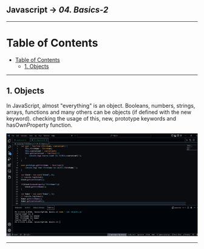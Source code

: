## Javascript -> <em>04. Basics-2</em> 

<hr/>

# Table of Contents
- [Table of Contents](#table-of-contents)
  - [1. Objects](#1-objects)

<hr/>

## 1. Objects

In JavaScript, almost "everything" is an object. Booleans, numbers, strings, arrays, functions and many others can be objects (if defined with the new keyword). 
checking the usage of this, new, prototype keywords and hasOwnProperty function.

![](./00.%20Output/01.%20Objects.png)

<hr/>